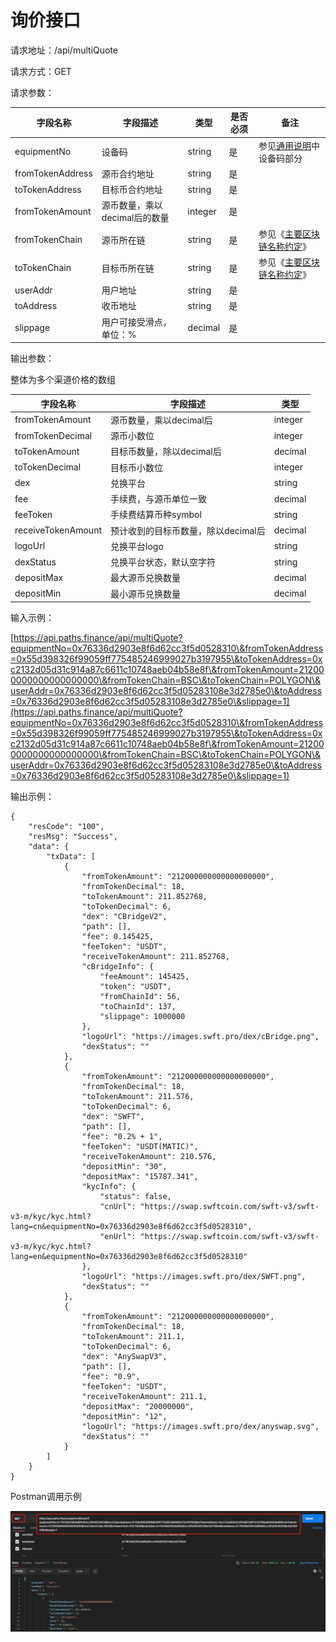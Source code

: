 # 询价接口

请求地址：/api/multiQuote

请求方式：GET

请求参数：

| 字段名称             | 字段描述               | 类型      | 是否必须 | 备注                                                                               |
| ---------------- | ------------------ | ------- | ---- | -------------------------------------------------------------------------------- |
| equipmentNo      | 设备码                | string  | 是    | 参见[通用说明](../ji-ben-shuo-ming/tong-yong-shuo-ming.md#she-bei-ma-shuo-ming)中设备码部分  |
| fromTokenAddress | 源币合约地址             | string  | 是    |                                                                                  |
| toTokenAddress   | 目标币合约地址            | string  | 是    |                                                                                  |
| fromTokenAmount  | 源币数量，乘以decimal后的数量 | integer | 是    |                                                                                  |
| fromTokenChain   | 源币所在链              | string  | 是    | 参见《[主要区块链名称约定](../ji-ben-shuo-ming/zhu-yao-qu-kuai-lian-ming-cheng-yue-ding.md)》 |
| toTokenChain     | 目标币所在链             | string  | 是    | 参见《[主要区块链名称约定](../ji-ben-shuo-ming/zhu-yao-qu-kuai-lian-ming-cheng-yue-ding.md)》 |
| userAddr         | 用户地址               | string  | 是    |                                                                                  |
| toAddress        | 收币地址               | string  | 是    |                                                                                  |
| slippage         | 用户可接受滑点，单位：%       | decimal | 是    |                                                                                  |

输出参数：

整体为多个渠道价格的数组

| 字段名称               | 字段描述                  | 类型      |
| ------------------ | --------------------- | ------- |
| fromTokenAmount    | 源币数量，乘以decimal后       | integer |
| fromTokenDecimal   | 源币小数位                 | integer |
| toTokenAmount      | 目标币数量，除以decimal后      | decimal |
| toTokenDecimal     | 目标币小数位                | integer |
| dex                | 兑换平台                  | string  |
| fee                | 手续费，与源币单位一致           | decimal |
| feeToken           | 手续费结算币种symbol         | string  |
| receiveTokenAmount | 预计收到的目标币数量，除以decimal后 | decimal |
| logoUrl            | 兑换平台logo              | string  |
| dexStatus          | 兑换平台状态，默认空字符          | string  |
| depositMax         | 最大源币兑换数量              | decimal |
| depositMin         | 最小源币兑换数量              | decimal |

输入示例：

[https://api.paths.finance/api/multiQuote?equipmentNo=0x76336d2903e8f6d62cc3f5d0528310\&fromTokenAddress=0x55d398326f99059ff775485246999027b3197955\&toTokenAddress=0xc2132d05d31c914a87c6611c10748aeb04b58e8f\&fromTokenAmount=212000000000000000000\&fromTokenChain=BSC\&toTokenChain=POLYGON\&userAddr=0x76336d2903e8f6d62cc3f5d05283108e3d2785e0\&toAddress=0x76336d2903e8f6d62cc3f5d05283108e3d2785e0\&slippage=1](https://api.paths.finance/api/multiQuote?equipmentNo=0x76336d2903e8f6d62cc3f5d0528310\&fromTokenAddress=0x55d398326f99059ff775485246999027b3197955\&toTokenAddress=0xc2132d05d31c914a87c6611c10748aeb04b58e8f\&fromTokenAmount=212000000000000000000\&fromTokenChain=BSC\&toTokenChain=POLYGON\&userAddr=0x76336d2903e8f6d62cc3f5d05283108e3d2785e0\&toAddress=0x76336d2903e8f6d62cc3f5d05283108e3d2785e0\&slippage=1)

输出示例：

```
{
    "resCode": "100",
    "resMsg": "Success",
    "data": {
        "txData": [
            {
                "fromTokenAmount": "212000000000000000000",
                "fromTokenDecimal": 18,
                "toTokenAmount": 211.852768,
                "toTokenDecimal": 6,
                "dex": "CBridgeV2",
                "path": [],
                "fee": 0.145425,
                "feeToken": "USDT",
                "receiveTokenAmount": 211.852768,
                "cBridgeInfo": {
                    "feeAmount": 145425,
                    "token": "USDT",
                    "fromChainId": 56,
                    "toChainId": 137,
                    "slippage": 1000000
                },
                "logoUrl": "https://images.swft.pro/dex/cBridge.png",
                "dexStatus": ""
            },
            {
                "fromTokenAmount": "212000000000000000000",
                "fromTokenDecimal": 18,
                "toTokenAmount": 211.576,
                "toTokenDecimal": 6,
                "dex": "SWFT",
                "path": [],
                "fee": "0.2% + 1",
                "feeToken": "USDT(MATIC)",
                "receiveTokenAmount": 210.576,
                "depositMin": "30",
                "depositMax": "15787.341",
                "kycInfo": {
                    "status": false,
                    "cnUrl": "https://swap.swftcoin.com/swft-v3/swft-v3-m/kyc/kyc.html?lang=cn&equipmentNo=0x76336d2903e8f6d62cc3f5d0528310",
                    "enUrl": "https://swap.swftcoin.com/swft-v3/swft-v3-m/kyc/kyc.html?lang=en&equipmentNo=0x76336d2903e8f6d62cc3f5d0528310"
                },
                "logoUrl": "https://images.swft.pro/dex/SWFT.png",
                "dexStatus": ""
            },
            {
                "fromTokenAmount": "212000000000000000000",
                "fromTokenDecimal": 18,
                "toTokenAmount": 211.1,
                "toTokenDecimal": 6,
                "dex": "AnySwapV3",
                "path": [],
                "fee": "0.9",
                "feeToken": "USDT",
                "receiveTokenAmount": 211.1,
                "depositMax": "20000000",
                "depositMin": "12",
                "logoUrl": "https://images.swft.pro/dex/anyswap.svg",
                "dexStatus": ""
            }
        ]
    }
}
```

Postman调用示例

![](../.gitbook/assets/quote-cc.png)
